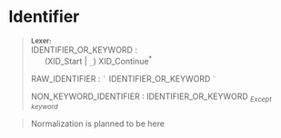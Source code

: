 # Identifier

> **<sup>Lexer:<sup>**\
> IDENTIFIER_OR_KEYWORD :\
> &nbsp;&nbsp; &nbsp;&nbsp; (XID_Start | `_`) XID_Continue<sup>\*</sup>
>
> RAW_IDENTIFIER : `` ` `` IDENTIFIER_OR_KEYWORD `` ` ``
>
> NON_KEYWORD_IDENTIFIER : IDENTIFIER_OR_KEYWORD <sub>*Except keyword*</sub>

> Normalization is planned to be here
